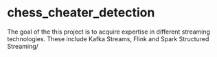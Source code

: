 # chess_cheater_detection
The goal of the this project is to acquire expertise in different streaming technologies. These include Kafka Streams, Flink and Spark Structured Streaming/
